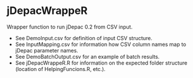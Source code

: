 # jDepacWrappeR
Wrapper function to run jDepac 0.2 from CSV input.
 - See DemoInput.csv for definition of input CSV structure.
 - See InputMapping.csv for information how CSV column names map to jDepac parameter names.
 - See DemoBatchOutput.csv for an example of batch results.
 - See jDepacWrappeR.R for information on the expected folder structure (location of HelpingFuncions.R, etc.).

